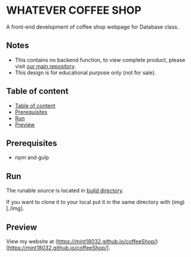 # WHATEVER COFFEE SHOP

A front-end development of coffee shop webpage for Database class. 

## Notes
- This contains no backend function, to view complete product, please visit [our main repository](https://github.com/hanzomaster/whatever-coffee-shop).
- This design is for educational purpose only (not for sale).

## Table of content
  - [Table of content](#table-of-content)
  - [Prerequisites](#prerequisites)
  - [Run](#run)
  - [Preview](#preview)

## Prerequisites

- npm and gulp

## Run

The runable source is located in [build directory](./build).

If you want to clone it to your local put it in the same directory with (img)[./img].

## Preview

View my website at (https://mint18032.github.io/coffeeShop/)[https://mint18032.github.io/coffeeShop/].